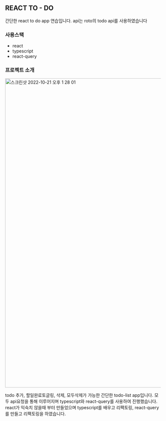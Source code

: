 ## REACT TO - DO

간단한 react to do app 연습입니다. api는 roto의 todo api를 사용하였습니다

### 사용스택

- react
- typescript
- react-query

### 프로젝트 소개

<img width="1000" alt="스크린샷 2022-10-21 오후 1 28 01" src="https://user-images.githubusercontent.com/99630188/197111997-db4f14fb-e05b-4833-be60-8799be9b4648.png">

todo 추가, 할일완료토글링, 삭제, 모두삭제가 가능한 간단한 todo-list app입니다. 모두 api요청을 통해 이루어지며 typescript와 react-query를 사용하여 진행했습니다. </br>
react가 익숙치 않을때 부터 만들었으며 typescript를 배우고 리팩토링, react-query를 만들고 리팩토링을 하였습니다.
